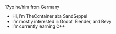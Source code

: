 17yo he/him from Germany

- Hi, I’m TheContainer aka SandSeppel
- I’m mostly interested in Godot, Blender, and Bevy
- I’m currently learning C++
